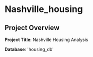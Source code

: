 # Nashville_housing

## Project Overview

**Project Title**: Nashville Housing Analysis

**Database**: 'housing_db'

